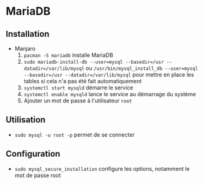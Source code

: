 # MariaDB

## Installation

* Manjaro
    1. `pacman -S mariadb` installe MariaDB
    1. `sudo mariadb-install-db --user=mysql --basedir=/usr --datadir=/var/lib/mysql` ou `/usr/bin/mysql_install_db --user=mysql --basedir=/usr --datadir=/var/lib/mysql` pour mettre en place les tables si cela n'a pas été fait automatiquement
    1. `systemctl start mysqld` démarre le service
    1. `systemctl enable mysqld` lance le service au démarrage du système
    1. Ajouter un mot de passe à l'utilisateur `root`

## Utilisation

* `sudo mysql -u root -p` permet de se connecter

## Configuration

* `sudo mysql_secure_installation` configure les options, notamment le mot de passe root